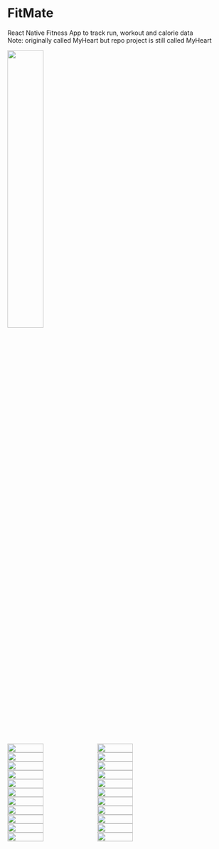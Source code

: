 # FitMate
React Native Fitness App to track run, workout and calorie data\
Note: originally called MyHeart but repo project is still called MyHeart

<img src="./media/splash.png" width="40%">

<div style="display: flex; flex-direction: row;">
    <img src="./media/login.png" width="40%">
    <img src="./media/signup.png" width="40%">
</div>

<div style="display: flex; flex-direction: row;">
    <img src="./media/1a.png" width="40%">
    <img src="./media/1b.png" width="40%">
</div>

<div style="display: flex; flex-direction: row;">
    <img src="./media/2a.png" width="40%">
    <img src="./media/2b.png" width="40%">
</div>

<div style="display: flex; flex-direction: row;">
    <img src="./media/3a.png" width="40%">
    <img src="./media/3b.png" width="40%">
</div>

<div style="display: flex; flex-direction: row;">
    <img src="./media/4a.png" width="40%">
    <img src="./media/4b.png" width="40%">
</div>

<div style="display: flex; flex-direction: row;">
    <img src="./media/5a.png" width="40%">
    <img src="./media/5b.png" width="40%">
</div>

<div style="display: flex; flex-direction: row;">
    <img src="./media/10a.png" width="40%">
    <img src="./media/10b.png" width="40%">
</div>

<div style="display: flex; flex-direction: row;">
    <img src="./media/6a.png" width="40%">
    <img src="./media/6b.png" width="40%">
</div>

<div style="display: flex; flex-direction: row;">
    <img src="./media/7a.png" width="40%">
    <img src="./media/7b.png" width="40%">
</div>

<div style="display: flex; flex-direction: row;">
    <img src="./media/8a.png" width="40%">
    <img src="./media/8b.png" width="40%">
</div>

<div style="display: flex; flex-direction: row;">
    <img src="./media/9a.png" width="40%">
    <img src="./media/9b.png" width="40%">
</div>
